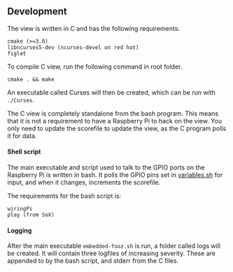 ## Development

The view is written in C and has the following requirements:
```
cmake (>=3.0)
libncurses5-dev (ncurses-devel on red hat)
figlet
```

To compile C view, run the following command in root folder.

```
cmake . && make
```

An executable called Curses will then be created, which can be run with `./Curses`.

The C view is completely standalone from the bash program. This means that it is not a requirement to have a Raspberry Pi to hack on the view. You only need to update the scorefile to update the view, as the C program polls it for data.

#### Shell script

The main executable and script used to talk to the GPIO ports on the Raspberry Pi is written in bash. It polls the GPIO pins set in [variables.sh](https://github.com/esphen/embedded-fooz/blob/master/variables.sh) for input, and when it changes, increments the scorefile.

The requirements for the bash script is:
```
wiringPi
play (from SoX)
```

#### Logging
After the main executable `embedded-fooz.sh` is run, a folder called logs will be created. It will contain three logfiles of increasing severity. These are appended to by the bash script, and stderr from the C files.

